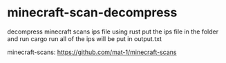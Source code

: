 # minecraft-scan-decompress
decompress minecraft scans ips file using rust
put the ips file in the folder and run cargo run 
all of the ips will be put in output.txt

minecraft-scans: https://github.com/mat-1/minecraft-scans
